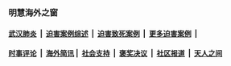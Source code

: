 
### 明慧海外之窗

####  [武汉肺炎](indexes/365.md?t=01210000) &nbsp;|&nbsp;  [迫害案例综述](indexes/328.md?t=01210000) &nbsp;|&nbsp; [迫害致死案例](indexes/277.md?t=01210000)  &nbsp;|&nbsp; [更多迫害案例](indexes/81.md?t=01210000)  &nbsp;|&nbsp; 
####  [时事评论](indexes/251.md?t=01210000) &nbsp;|&nbsp; [海外简讯](indexes/245.md?t=01210000)&nbsp;|&nbsp;  [社会支持](indexes/140.md?t=01210000) &nbsp;|&nbsp; [褒奖决议](indexes/282.md?t=01210000) &nbsp;|&nbsp; [社区报道](indexes/91.md?t=01210000)  &nbsp;|&nbsp; [天人之间](indexes/78.md?t=01210000) 

